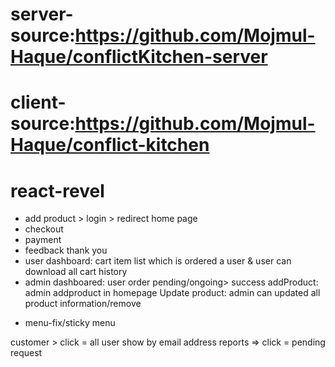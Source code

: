 # server-source:https://github.com/Mojmul-Haque/conflictKitchen-server

# client-source:https://github.com/Mojmul-Haque/conflict-kitchen

# react-revel

- add product > login > redirect home page
- checkout
- payment
- feedback thank you
- user dashboard: cart item list which is ordered a user & user can download all cart history
- admin
  dashboared: user order pending/ongoing> success
  addProduct: admin addproduct in homepage
  Update product: admin can updated all product information/remove

* menu-fix/sticky menu

<!-- in  dashboard -->

customer > click = all user show by email address
reports => click = pending request
